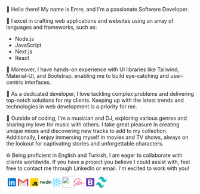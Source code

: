 👋 Hello there! My name is Emre, and I'm a passionate Software Developer.

🔧 I excel in crafting web applications and websites using an array of languages and frameworks, such as:

- Node.js
- JavaScript
- Next.js
- React

🎨 Moreover, I have hands-on experience with UI libraries like Tailwind, Material-UI, and Bootstrap, enabling me to build eye-catching and user-centric interfaces.

🚀 As a dedicated developer, I love tackling complex problems and delivering top-notch solutions for my clients. Keeping up with the latest trends and technologies in web development is a priority for me.

🎵 Outside of coding, I'm a musician and DJ, exploring various genres and sharing my love for music with others. I take great pleasure in creating unique mixes and discovering new tracks to add to my collection. Additionally, I enjoy immersing myself in movies and TV shows, always on the lookout for captivating stories and unforgettable characters.

🌐 Being proficient in English and Turkish, I am eager to collaborate with clients worldwide. If you have a project you believe I could assist with, feel free to contact me through LinkedIn or email. I'm excited to work with you!

[<img width="30" src="./logo/icons8-linkedin.svg" align="left"/>][linkedin]
[<img width="30" src="./logo/icons8-gmail-logo.svg" align="left"/>][gmail]
<img width="30" height="30" src="./logo/icons8-javascript.svg" align="left"/>
<img width="30" height="30" src="./logo/icons8-nodejs.svg" align="left"/>
<img width="30" height="30" src="./logo/react-2.svg" align="left"/>
<img width="30" height="30" src="https://d2eip9sf3oo6c2.cloudfront.net/tags/images/000/001/074/full/nextjs.png" align="left"/>
<img width="30" height="30" src="./logo/icons8-sass.svg" align="left"/>
<img width="30" height="30" src="./logo/icons8-bootstrap.svg" align="left"/>
<img width="30" height="30" src="./logo/tailwindcss.svg" align="left"/>

[linkedin]: https://www.linkedin.com/in/emre-turan/
[gmail]: mailto:itsemreturan@gmail.com
